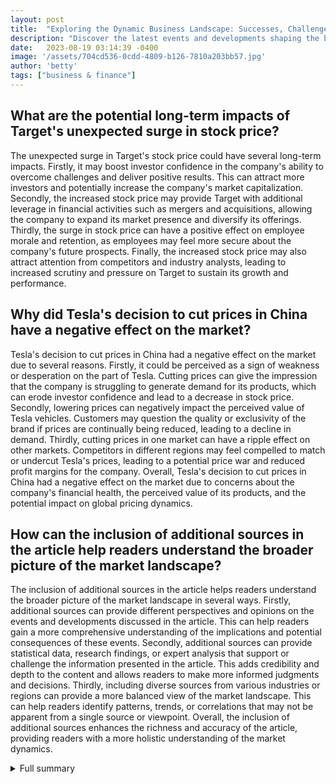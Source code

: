 ```yaml
---
layout: post
title:  "Exploring the Dynamic Business Landscape: Successes, Challenges, and Implications"
description: "Discover the latest events and developments shaping the business world. From unexpected stock surges to disappointing quarterly reports, gain insights into the factors driving market trends and the implications for companies involved."
date:   2023-08-19 03:14:39 -0400
image: '/assets/704cd536-0cdd-4809-b126-7810a203bb57.jpg'
author: 'betty'
tags: ["business & finance"]
---
```


## What are the potential long-term impacts of Target's unexpected surge in stock price?
The unexpected surge in Target's stock price could have several long-term impacts. Firstly, it may boost investor confidence in the company's ability to overcome challenges and deliver positive results. This can attract more investors and potentially increase the company's market capitalization. Secondly, the increased stock price may provide Target with additional leverage in financial activities such as mergers and acquisitions, allowing the company to expand its market presence and diversify its offerings. Thirdly, the surge in stock price can have a positive effect on employee morale and retention, as employees may feel more secure about the company's future prospects. Finally, the increased stock price may also attract attention from competitors and industry analysts, leading to increased scrutiny and pressure on Target to sustain its growth and performance.

## Why did Tesla's decision to cut prices in China have a negative effect on the market?
Tesla's decision to cut prices in China had a negative effect on the market due to several reasons. Firstly, it could be perceived as a sign of weakness or desperation on the part of Tesla. Cutting prices can give the impression that the company is struggling to generate demand for its products, which can erode investor confidence and lead to a decrease in stock price. Secondly, lowering prices can negatively impact the perceived value of Tesla vehicles. Customers may question the quality or exclusivity of the brand if prices are continually being reduced, leading to a decline in demand. Thirdly, cutting prices in one market can have a ripple effect on other markets. Competitors in different regions may feel compelled to match or undercut Tesla's prices, leading to a potential price war and reduced profit margins for the company. Overall, Tesla's decision to cut prices in China had a negative effect on the market due to concerns about the company's financial health, the perceived value of its products, and the potential impact on global pricing dynamics.

## How can the inclusion of additional sources in the article help readers understand the broader picture of the market landscape?
The inclusion of additional sources in the article helps readers understand the broader picture of the market landscape in several ways. Firstly, additional sources can provide different perspectives and opinions on the events and developments discussed in the article. This can help readers gain a more comprehensive understanding of the implications and potential consequences of these events. Secondly, additional sources can provide statistical data, research findings, or expert analysis that support or challenge the information presented in the article. This adds credibility and depth to the content and allows readers to make more informed judgments and decisions. Thirdly, including diverse sources from various industries or regions can provide a more balanced view of the market landscape. This can help readers identify patterns, trends, or correlations that may not be apparent from a single source or viewpoint. Overall, the inclusion of additional sources enhances the richness and accuracy of the article, providing readers with a more holistic understanding of the market dynamics.


<details>
        <summary>Full summary</summary>
<p>The business world is constantly evolving, and keeping up with the latest events and developments is crucial for investors and analysts. In this article, we delve into some of the most noteworthy stories that have shaped the market landscape, highlighting the successes, challenges, and implications for the companies involved.</p>
<p>Target, despite a slashed full-year forecast and lower-than-expected revenue, saw its shares surge 8%. This unexpected increase has piqued the interest of many investors and analysts. However, there is a need for more information on the specific reasons behind the stock price changes.</p>
<p>Tesla, on the other hand, experienced a drop of over 2% in its stock after cutting prices on existing Model S and Model X inventories in China. This move aimed to stimulate demand but had the opposite effect on the market. An analysis or expert opinions on the implications of these events would provide valuable insights.</p>
<p>The inclusion of additional sources in the article adds context to the stories and helps readers understand the broader picture. Additionally, organizing the information into sections or categories would enhance navigation and readability.</p>
<p>Furthermore, emphasizing the potential long-term impacts of these events on the companies involved would provide a comprehensive analysis for readers. Visuals such as charts or graphs could also enhance readers' understanding of the data presented.</p>
<p>To gain a deeper understanding of the market trends, exploring the global economic and market trends that may have contributed to these events would be valuable. Additionally, delving into the strategies these companies are adopting to address the challenges they face would provide readers with valuable insights.</p>
<p>In conclusion, this article provides a good overview of events and developments in the business world. However, it can be further improved by including more analysis, expert opinions, organizing the information, adding visuals, exploring global trends, and discussing company strategies. By enhancing the content, readers can gain a deeper understanding of the market dynamics and make informed decisions.</p>
</details>